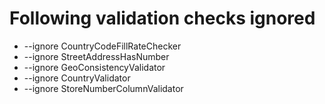 # Following validation checks ignored

- --ignore CountryCodeFillRateChecker 
- --ignore StreetAddressHasNumber
- --ignore GeoConsistencyValidator
- --ignore CountryValidator
- --ignore StoreNumberColumnValidator